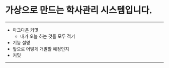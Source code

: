 가상으로 만드는 학사관리 시스템입니다.
=============================
* * *
* 마크다운 커밋
  * 내가 오늘 하는 것들 모두 적기
* 기능 설명
* 앞으로 어떻게 개발할 예정인지
* 커밋

* * *



